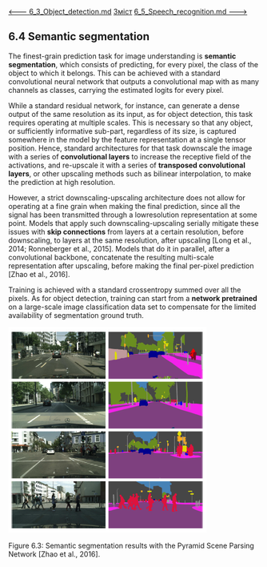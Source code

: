 [<---   6_3_Object_detection.md](6_3_Object_detection.md)         [Зміст](README.md)          [6_5_Speech_recognition.md    --->](6_5_Speech_recognition.md) 

## 6.4    Semantic segmentation

The finest-grain prediction task for image understanding is **semantic segmentation**, which consists of predicting, for every pixel, the class of the object to which it belongs. This can be achieved with a standard convolutional neural network that outputs a convolutional map with as many channels as classes, carrying the estimated logits for every pixel.

While a standard residual network, for instance, can generate a dense output of the same resolution as its input, as for object detection, this task requires operating at multiple scales. This is necessary so that any object, or sufficiently informative sub-part, regardless of its size, is captured somewhere in the model by the feature representation at a single tensor position. Hence, standard architectures for that task downscale the image with a series of **convolutional layers** to increase the receptive field of the activations, and re-upscale it with a series of **transposed convolutional layers**, or other upscaling methods such as bilinear interpolation, to make the prediction at high resolution.

However, a strict downscaling-upscaling architecture does not allow for operating at a fine grain when making the final prediction, since all the signal has been transmitted through a lowresolution representation at some point. Models that apply such downscaling-upscaling serially mitigate these issues with **skip connections** from layers at a certain resolution, before downscaling, to layers at the same resolution, after upscaling [Long et al., 2014; Ronneberger et al., 2015]. Models that do it in parallel, after a convolutional backbone, concatenate the resulting multi-scale representation after upscaling, before making the final per-pixel prediction [Zhao et al., 2016].

Training is achieved with a standard crossentropy summed over all the pixels. As for object detection, training can start from a **network pretrained** on a large-scale image classification data set to compensate for the limited availability of segmentation ground truth.

![image-20230618172600880](media1/image-20230618172600880.png)

Figure 6.3: Semantic segmentation results with the Pyramid Scene Parsing Network [Zhao et al., 2016].
